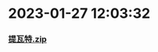 # 2023-01-27 12:03:32

### [提瓦特.zip](https://raw.githubusercontent.com/Sam5440/Genshin_Impact_Teleport_Files/main/Genshin_Impact_Teleport/AutoGeneratePoint/Points%28SortByItemKind%29%5Bver2.8%5D%5Bcn-en%5D%5B2022-10-19%5D/Teleport%20ALL%20AutoRange15m%20y_offset_3m%20CN/%E6%A4%8D%E7%89%A9/%E9%92%A9%E9%92%A9%E6%9E%9C/%E6%8F%90%E7%93%A6%E7%89%B9.zip)


